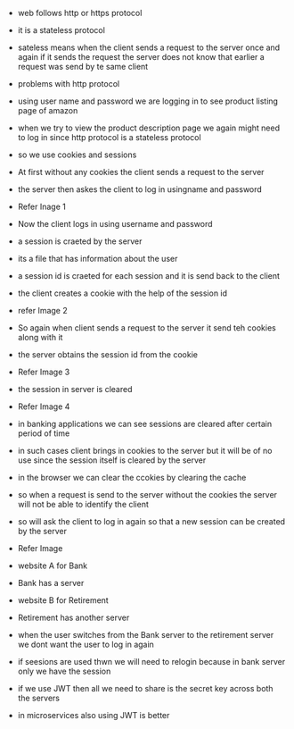 - web follows http or https protocol
- it is a stateless protocol
- sateless means when the client sends a request to the server once and again if it sends the request the server does not know that earlier a request was send by te same client
- problems with http protocol
- using user name and password we are logging in to see product listing page of amazon
- when we try to view the product description page we again might need to log in since http protocol is a stateless protocol
- so we use cookies and sessions

- At first without any cookies the client sends a request to the server
- the server then askes the client to log in usingname and password
- Refer Inage 1

- Now the client logs in using username and password
- a session is craeted by the server
- its a file that has information about the user
- a session id is craeted for each session and it is send back to the client
- the client creates a cookie with the help of the session id
- refer Image 2

- So again when client sends a request to the server it send teh cookies along with it
- the server obtains the session id from the cookie
- Refer Image 3

- the session in server is cleared
- Refer Image 4
- in banking applications we can see sessions are cleared after certain period of time
- in such cases client brings in cookies to the server but it will be of no use since the session itself is cleared by the server


- in the browser we can clear the ccokies by clearing the cache 
- so when a request is send to the server without the cookies the server will not be able to identify the client
- so will ask the client to log in again so that a new session can be created by the server

- Refer Image 
- website A for Bank
- Bank has a server
- website B for Retirement
- Retirement has another server
- when the user switches from the Bank server to the retirement server we dont want the user to log in again
- if seesions are used thwn we will need to relogin because in bank server only we have the session
- if we use JWT then all we need to share is the secret key across both the servers
- in microservices also using JWT is better